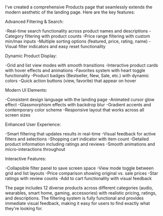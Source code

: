I've created a comprehensive Products page that seamlessly extends the modern aesthetic of the landing page. Here are the key features:

Advanced Filtering & Search:

-Real-time search functionality across product names and descriptions
-Category filtering with product counts
-Price range filtering with custom min/max inputs
-Multiple sorting options (featured, price, rating, name)
-Visual filter indicators and easy reset functionality

Dynamic Product Display:

-Grid and list view modes with smooth transitions
-Interactive product cards with hover effects and animations
-Favorites system with heart toggle functionality
-Product badges (Bestseller, New, Sale, etc.) with dynamic colors
-Quick action buttons (view, favorite) that appear on hover

Modern UI Elements:

-Consistent design language with the landing page
-Animated cursor glow effect
-Glassmorphism effects with backdrop blur
-Gradient accents and contemporary color scheme
-Responsive layout that works across all screen sizes

Enhanced User Experience:

-Smart filtering that updates results in real-time
-Visual feedback for active filters and selections
-Shopping cart indicator with item count
-Detailed product information including ratings and reviews
-Smooth animations and micro-interactions throughout

Interactive Features:

-Collapsible filter panel to save screen space
-View mode toggle between grid and list layouts
-Price comparison showing original vs. sale prices
-Star ratings with review counts
-Add to cart functionality with visual feedback

The page includes 12 diverse products across different categories (audio, wearables, smart home, gaming, accessories) with realistic pricing, ratings, and descriptions. The filtering system is fully functional and provides immediate visual feedback, making it easy for users to find exactly what they're looking for.
